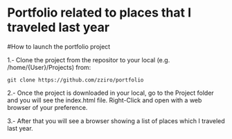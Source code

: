 # Portfolio related to places that I traveled last year

#How to launch the portfolio project

1.- Clone the project from the repositor to your local (e.g. /home/{User}/Projects) from:

    git clone https://github.com/zziro/portfolio

2.- Once the project is downloaded in your local, go to the Project folder and you will see the index.html file. Right-Click and open with a web browser of your preference.

3.- After that you will see a browser showing a list of places which I traveled last year.